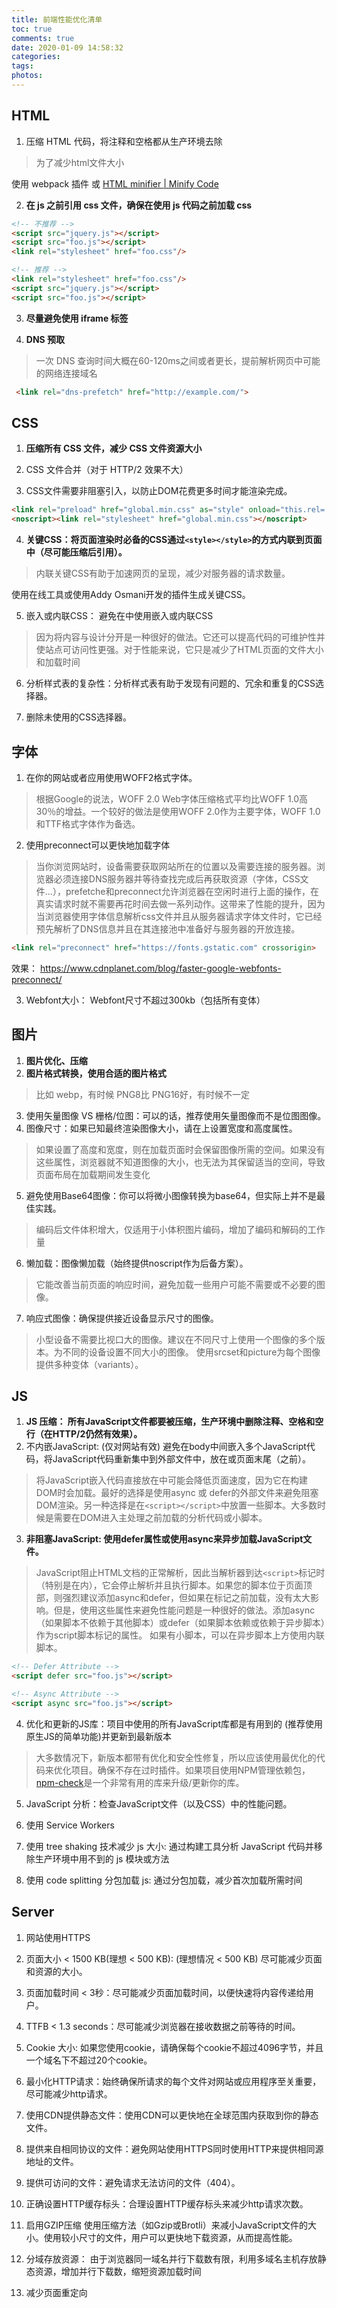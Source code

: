 ```yaml
---
title: 前端性能优化清单
toc: true
comments: true
date: 2020-01-09 14:58:32
categories:
tags:
photos:
---
```


<!--more-->

## HTML

1. 压缩 HTML 代码，将注释和空格都从生产环境去除

> 为了减少html文件大小

使用 webpack 插件 或 [HTML minifier | Minify Code](http://minifycode.com/html-minifier/)

2. **在 js 之前引用 css 文件，确保在使用 js 代码之前加载 css**

```html
<!-- 不推荐 -->
<script src="jquery.js"></script>
<script src="foo.js"></script>
<link rel="stylesheet" href="foo.css"/>

<!-- 推荐 -->
<link rel="stylesheet" href="foo.css"/>
<script src="jquery.js"></script>
<script src="foo.js"></script>
```

3. **尽量避免使用 iframe 标签**

4. **DNS 预取**

> 一次 DNS 查询时间大概在60-120ms之间或者更长，提前解析网页中可能的网络连接域名

```html
 <link rel="dns-prefetch" href="http://example.com/">
```


## CSS

1. **压缩所有 CSS 文件，减少 CSS 文件资源大小**

2. CSS 文件合并（对于 HTTP/2 效果不大）

3. CSS文件需要非阻塞引入，以防止DOM花费更多时间才能渲染完成。

```html
<link rel="preload" href="global.min.css" as="style" onload="this.rel='stylesheet'">
<noscript><link rel="stylesheet" href="global.min.css"></noscript>
```

4. **关键CSS：将页面渲染时必备的CSS通过`<style></style>`的方式内联到页面中（尽可能压缩后引用）。**

> 内联关键CSS有助于加速网页的呈现，减少对服务器的请求数量。

使用在线工具或使用Addy Osmani开发的插件生成关键CSS。

5. 嵌入或内联CSS： 避免在中使用嵌入或内联CSS

> 因为将内容与设计分开是一种很好的做法。它还可以提高代码的可维护性并使站点可访问性更强。对于性能来说，它只是减少了HTML页面的文件大小和加载时间

6. 分析样式表的复杂性：分析样式表有助于发现有问题的、冗余和重复的CSS选择器。

7. 删除未使用的CSS选择器。

## 字体

1. 在你的网站或者应用使用WOFF2格式字体。

> 根据Google的说法，WOFF 2.0 Web字体压缩格式平均比WOFF 1.0高30％的增益。一个较好的做法是使用WOFF 2.0作为主要字体，WOFF 1.0和TTF格式字体作为备选。

2. 使用preconnect可以更快地加载字体

> 当你浏览网站时，设备需要获取网站所在的位置以及需要连接的服务器。浏览器必须连接DNS服务器并等待查找完成后再获取资源（字体，CSS文件...），prefetche和preconnect允许浏览器在空闲时进行上面的操作，在真实请求时就不需要再花时间去做一系列动作。这带来了性能的提升，因为当浏览器使用字体信息解析css文件并且从服务器请求字体文件时，它已经预先解析了DNS信息并且在其连接池中准备好与服务器的开放连接。

```html
<link rel="preconnect" href="https://fonts.gstatic.com" crossorigin>
```

效果： https://www.cdnplanet.com/blog/faster-google-webfonts-preconnect/

3. Webfont大小： Webfont尺寸不超过300kb（包括所有变体）

## 图片

1. **图片优化、压缩**
2. **图片格式转换，使用合适的图片格式**

> 比如 webp，有时候 PNG8比 PNG16好，有时候不一定

3. 使用矢量图像 VS 栅格/位图：可以的话，推荐使用矢量图像而不是位图图像。
4. 图像尺寸：如果已知最终渲染图像大小，请在上设置宽度和高度属性。

> 如果设置了高度和宽度，则在加载页面时会保留图像所需的空间。如果没有这些属性，浏览器就不知道图像的大小，也无法为其保留适当的空间，导致页面布局在加载期间发生变化

5. 避免使用Base64图像：你可以将微小图像转换为base64，但实际上并不是最佳实践。

> 编码后文件体积增大，仅适用于小体积图片编码，增加了编码和解码的工作量

6. 懒加载：图像懒加载（始终提供noscript作为后备方案）。

> 它能改善当前页面的响应时间，避免加载一些用户可能不需要或不必要的图像。

7. 响应式图像：确保提供接近设备显示尺寸的图像。

> 小型设备不需要比视口大的图像。建议在不同尺寸上使用一个图像的多个版本。为不同的设备设置不同大小的图像。 使用srcset和picture为每个图像提供多种变体（variants）。

## JS

1. **JS 压缩： 所有JavaScript文件都要被压缩，生产环境中删除注释、空格和空行（在HTTP/2仍然有效果）。**
2. 不内嵌JavaScript: (仅对网站有效) 避免在body中间嵌入多个JavaScript代码，将JavaScript代码重新集中到外部文件中，放在或页面末尾（之前）。
> 将JavaScript嵌入代码直接放在中可能会降低页面速度，因为它在构建DOM时会加载。最好的选择是使用async 或 defer的外部文件来避免阻塞DOM渲染。另一种选择是在`<script></script>`中放置一些脚本。大多数时候是需要在DOM进入主处理之前加载的分析代码或小脚本。

3. **非阻塞JavaScript: 使用defer属性或使用async来异步加载JavaScript文件。**

> JavaScript阻止HTML文档的正常解析，因此当解析器到达`<script>`标记时（特别是在内），它会停止解析并且执行脚本。如果您的脚本位于页面顶部，则强烈建议添加async和defer，但如果在标记之前加载，没有太大影响。但是，使用这些属性来避免性能问题是一种很好的做法。添加async（如果脚本不依赖于其他脚本）或defer（如果脚本依赖或依赖于异步脚本）作为script脚本标记的属性。 如果有小脚本，可以在异步脚本上方使用内联脚本。

```html
<!-- Defer Attribute -->
<script defer src="foo.js"></script>

<!-- Async Attribute -->
<script async src="foo.js"></script>
```

4. 优化和更新的JS库：项目中使用的所有JavaScript库都是有用到的 (推荐使用原生JS的简单功能)并更新到最新版本

> 大多数情况下，新版本都带有优化和安全性修复，所以应该使用最优化的代码来优化项目。确保不存在过时插件。如果项目使用NPM管理依赖包，[npm-check](https://www.npmjs.com/package/npm-check)是一个非常有用的库来升级/更新你的库。

5. JavaScript 分析：检查JavaScript文件（以及CSS）中的性能问题。

6. 使用 Service Workers

7. 使用 tree shaking 技术减少 js 大小: 通过构建工具分析 JavaScript 代码并移除生产环境中用不到的 js 模块或方法

8. 使用 code splitting 分包加载 js: 通过分包加载，减少首次加载所需时间

## Server

1. 网站使用HTTPS

2. 页面大小 < 1500 KB(理想 < 500 KB): (理想情况 < 500 KB) 尽可能减少页面和资源的大小。

3. 页面加载时间 < 3秒：尽可能减少页面加载时间，以便快速将内容传递给用户。

4. TTFB < 1.3 seconds：尽可能减少浏览器在接收数据之前等待的时间。

5. Cookie 大小: 如果您使用cookie，请确保每个cookie不超过4096字节，并且一个域名下不超过20个cookie。

6. 最小化HTTP请求：始终确保所请求的每个文件对网站或应用程序至关重要，尽可能减少http请求。

7. 使用CDN提供静态文件：使用CDN可以更快地在全球范围内获取到你的静态文件。

8. 提供来自相同协议的文件：避免网站使用HTTPS同时使用HTTP来提供相同源地址的文件。

9. 提供可访问的文件：避免请求无法访问的文件（404）。

10. 正确设置HTTP缓存标头：合理设置HTTP缓存标头来减少http请求次数。

11. 启用GZIP压缩 使用压缩方法（如Gzip或Brotli）来减小JavaScript文件的大小。使用较小尺寸的文件，用户可以更快地下载资源，从而提高性能。

12. 分域存放资源： 由于浏览器同一域名并行下载数有限，利用多域名主机存放静态资源，增加并行下载数，缩短资源加载时间

13. 减少页面重定向